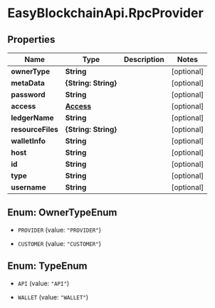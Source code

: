 # EasyBlockchainApi.RpcProvider

## Properties
Name | Type | Description | Notes
------------ | ------------- | ------------- | -------------
**ownerType** | **String** |  | [optional] 
**metaData** | **{String: String}** |  | [optional] 
**password** | **String** |  | [optional] 
**access** | [**Access**](Access.md) |  | [optional] 
**ledgerName** | **String** |  | [optional] 
**resourceFiles** | **{String: String}** |  | [optional] 
**walletInfo** | **String** |  | [optional] 
**host** | **String** |  | [optional] 
**id** | **String** |  | [optional] 
**type** | **String** |  | [optional] 
**username** | **String** |  | [optional] 


<a name="OwnerTypeEnum"></a>
## Enum: OwnerTypeEnum


* `PROVIDER` (value: `"PROVIDER"`)

* `CUSTOMER` (value: `"CUSTOMER"`)




<a name="TypeEnum"></a>
## Enum: TypeEnum


* `API` (value: `"API"`)

* `WALLET` (value: `"WALLET"`)




